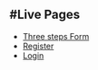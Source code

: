 ## #Live Pages

- [Three steps Form](https://tanimmahbub.github.io/greetings-card/)
- [Register](https://tanimmahbub.github.io/greetings-card/signup.html)
- [Login](https://tanimmahbub.github.io/greetings-card/login.html)